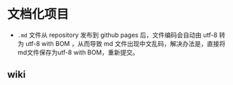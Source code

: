 # 文档化项目

* `.md` 文件从 repository 发布到 github pages 后，文件编码会自动由 utf-8 转为 utf-8 with BOM ，从而导致 md 文件出现中文乱码，解决办法是，直接将md文件保存为utf-8 with BOM，重新提交。

## wiki
